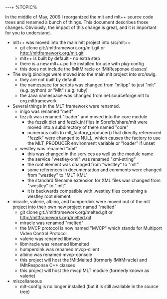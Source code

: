 ---+ %TOPIC%

In the middle of May, 2009 I reorganized the mlt and mlt++ source code
trees and renamed a bunch of things. This document describes those
changes. Obviously, the impact of this change is great, and it is
important for you to understand.

-   mlt++ was moved into the main mlt project into src/mlt++
    -   git clone git://mltframework.org/mlt.git or
        http://mltframework.org/mlt.git
    -   mlt++ is built by default - no extra step
    -   there is a new mlt++.pc file installed for use with pkg-config
    -   this does not include the !MltMiracle or !MltResponse classes!
-   The swig bindings were moved into the main mlt project
    into src/swig.
    -   they are not built by default
    -   the namespace for scripts was changed from "mltpp" to just
        "mlt" (e.g. python) or "Mlt" (.e.g. ruby)
    -   the Java namespace was changed from net.sourceforge.mlt to
        org.mltframework
-   Several things in the MLT framework were renamed.
    -   inigo was renamed "melt"
    -   fezzik was renamed "loader" and moved into the core module
        -   the fezzik.dict and fezzik.ini files in $prefix/share/mlt
            were moved into a subdirectory of there named "core"
        -   numerous calls to mlt\_factory\_producer() that directly
            referenced "fezzik" were changed to NULL, which causes the
            factory to use the MLT\_PRODUCER environment variable or
            "loader" if unset
    -   westley was renamed "xml"
        -   this was changed in the services as well as the module name
        -   the service "westley-xml" was renamed "xml-string"
        -   the root element was changed from "westley" to "mlt"
        -   some references in documentation and comments were changed
            from "westley" to "MLT XML"
        -   the standard filename extension for XML files was changed
            from ".westley" to ".mlt"
        -   it is backwards compatible with .westley files containing a
            westley root element
-   miracle, valerie, albino, and humperdink were moved out of the mlt
    project into their own new project named "melted"
    -   git clone git://mltframework.org/melted.git or
        http://mltframework.org/melted.git
    -   miracle was renamed "melted"
    -   the MVCP protocol is now named "MVCP" which stands for Multiport
        Video Control Protocol
    -   valerie was renamed libmvcp
    -   libmiracle was renamed libmelted
    -   humperdink was renamed mvcp-client
    -   albino was renamed mvcp-console
    -   this project will host the !MltMelted (formerly !MltMiracle) and
        !MltResponse C++ classes
    -   this project will host the mvcp MLT module (formerly known
        as valerie)
-   miscellaneous
    -   mlt-config is no longer installed (but it is still available in
        the source tree)
